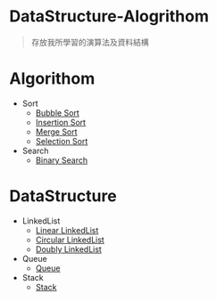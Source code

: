 # DataStructure-Alogrithom
> 存放我所學習的演算法及資料結構
# Algorithom
* Sort
    * [Bubble Sort](../master/Algorithom/BubbleSort.cs)
    * [Insertion Sort](../master/Algorithom/InsertionSort.cs)
    * [Merge Sort](../master/Algorithom/MergeSort.cs)
    * [Selection Sort](../master/Algorithom/SelectionSort.cs)
* Search
    * [Binary Search](../master/Algorithom/BinarySearch.cs)
# DataStructure
* LinkedList
    * [Linear LinkedList](../master/DataStrcture/LinkedList/LinkedList.cs)
    * [Circular LinkedList](../master/DataStrcture/LinkedList/CircularLinkedList.cs)
    * [Doubly LinkedList](../master/DataStrcture/LinkedList/DoublyLinkedList.cs)
* Queue
    * [Queue](../master/DataStrcture/Queue/Queue.cs)
* Stack
    * [Stack](../master/DataStrcture/Stack/Stack.cs)